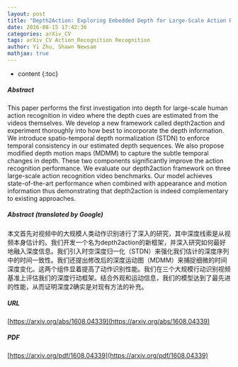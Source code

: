 ```yaml
---
layout: post
title: "Depth2Action: Exploring Embedded Depth for Large-Scale Action Recognition"
date: 2016-08-15 17:42:36
categories: arXiv_CV
tags: arXiv_CV Action_Recognition Recognition
author: Yi Zhu, Shawn Newsam
mathjax: true
---
```


* content
{:toc}

##### Abstract
This paper performs the first investigation into depth for large-scale human action recognition in video where the depth cues are estimated from the videos themselves. We develop a new framework called depth2action and experiment thoroughly into how best to incorporate the depth information. We introduce spatio-temporal depth normalization (STDN) to enforce temporal consistency in our estimated depth sequences. We also propose modified depth motion maps (MDMM) to capture the subtle temporal changes in depth. These two components significantly improve the action recognition performance. We evaluate our depth2action framework on three large-scale action recognition video benchmarks. Our model achieves state-of-the-art performance when combined with appearance and motion information thus demonstrating that depth2action is indeed complementary to existing approaches.

##### Abstract (translated by Google)
本文首先对视频中的大规模人类动作识别进行了深入的研究，其中深度线索是从视频本身估计的。我们开发一个名为depth2action的新框架，并深入研究如何最好地融入深度信息。我们引入时空深度归一化（STDN）来强化我们估计的深度序列中的时间一致性。我们还提出修改后的深度运动图（MDMM）来捕捉细微的时间深度变化。这两个组件显着提高了动作识别性能。我们在三个大规模行动识别视频基准上评估我们的深度行动框架。结合外观和运动信息，我们的模型达到了最先进的性能，从而证明深度2确实是对现有方法的补充。

##### URL
[https://arxiv.org/abs/1608.04339](https://arxiv.org/abs/1608.04339)

##### PDF
[https://arxiv.org/pdf/1608.04339](https://arxiv.org/pdf/1608.04339)

